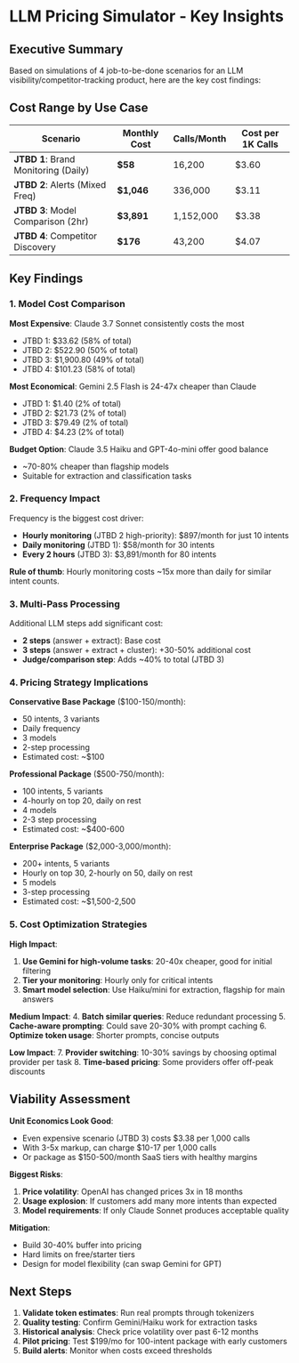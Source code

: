 # LLM Pricing Simulator - Key Insights

## Executive Summary

Based on simulations of 4 job-to-be-done scenarios for an LLM visibility/competitor-tracking product, here are the key cost findings:

## Cost Range by Use Case

| Scenario | Monthly Cost | Calls/Month | Cost per 1K Calls |
|----------|--------------|-------------|-------------------|
| **JTBD 1**: Brand Monitoring (Daily) | **$58** | 16,200 | $3.60 |
| **JTBD 2**: Alerts (Mixed Freq) | **$1,046** | 336,000 | $3.11 |
| **JTBD 3**: Model Comparison (2hr) | **$3,891** | 1,152,000 | $3.38 |
| **JTBD 4**: Competitor Discovery | **$176** | 43,200 | $4.07 |

## Key Findings

### 1. Model Cost Comparison

**Most Expensive**: Claude 3.7 Sonnet consistently costs the most
- JTBD 1: $33.62 (58% of total)
- JTBD 2: $522.90 (50% of total)
- JTBD 3: $1,900.80 (49% of total)
- JTBD 4: $101.23 (58% of total)

**Most Economical**: Gemini 2.5 Flash is 24-47x cheaper than Claude
- JTBD 1: $1.40 (2% of total)
- JTBD 2: $21.73 (2% of total)
- JTBD 3: $79.49 (2% of total)
- JTBD 4: $4.23 (2% of total)

**Budget Option**: Claude 3.5 Haiku and GPT-4o-mini offer good balance
- ~70-80% cheaper than flagship models
- Suitable for extraction and classification tasks

### 2. Frequency Impact

Frequency is the biggest cost driver:
- **Hourly monitoring** (JTBD 2 high-priority): $897/month for just 10 intents
- **Daily monitoring** (JTBD 1): $58/month for 30 intents
- **Every 2 hours** (JTBD 3): $3,891/month for 80 intents

**Rule of thumb**: Hourly monitoring costs ~15x more than daily for similar intent counts.

### 3. Multi-Pass Processing

Additional LLM steps add significant cost:
- **2 steps** (answer + extract): Base cost
- **3 steps** (answer + extract + cluster): +30-50% additional cost
- **Judge/comparison step**: Adds ~40% to total (JTBD 3)

### 4. Pricing Strategy Implications

**Conservative Base Package** ($100-150/month):
- 50 intents, 3 variants
- Daily frequency
- 3 models
- 2-step processing
- Estimated cost: ~$100

**Professional Package** ($500-750/month):
- 100 intents, 5 variants
- 4-hourly on top 20, daily on rest
- 4 models
- 2-3 step processing
- Estimated cost: ~$400-600

**Enterprise Package** ($2,000-3,000/month):
- 200+ intents, 5 variants
- Hourly on top 30, 2-hourly on 50, daily on rest
- 5 models
- 3-step processing
- Estimated cost: ~$1,500-2,500

### 5. Cost Optimization Strategies

**High Impact**:
1. **Use Gemini for high-volume tasks**: 20-40x cheaper, good for initial filtering
2. **Tier your monitoring**: Hourly only for critical intents
3. **Smart model selection**: Use Haiku/mini for extraction, flagship for main answers

**Medium Impact**:
4. **Batch similar queries**: Reduce redundant processing
5. **Cache-aware prompting**: Could save 20-30% with prompt caching
6. **Optimize token usage**: Shorter prompts, concise outputs

**Low Impact**:
7. **Provider switching**: 10-30% savings by choosing optimal provider per task
8. **Time-based pricing**: Some providers offer off-peak discounts

## Viability Assessment

**Unit Economics Look Good**:
- Even expensive scenario (JTBD 3) costs $3.38 per 1,000 calls
- With 3-5x markup, can charge $10-17 per 1,000 calls
- Or package as $150-500/month SaaS tiers with healthy margins

**Biggest Risks**:
1. **Price volatility**: OpenAI has changed prices 3x in 18 months
2. **Usage explosion**: If customers add many more intents than expected
3. **Model requirements**: If only Claude Sonnet produces acceptable quality

**Mitigation**:
- Build 30-40% buffer into pricing
- Hard limits on free/starter tiers
- Design for model flexibility (can swap Gemini for GPT)

## Next Steps

1. **Validate token estimates**: Run real prompts through tokenizers
2. **Quality testing**: Confirm Gemini/Haiku work for extraction tasks
3. **Historical analysis**: Check price volatility over past 6-12 months
4. **Pilot pricing**: Test $199/mo for 100-intent package with early customers
5. **Build alerts**: Monitor when costs exceed thresholds
